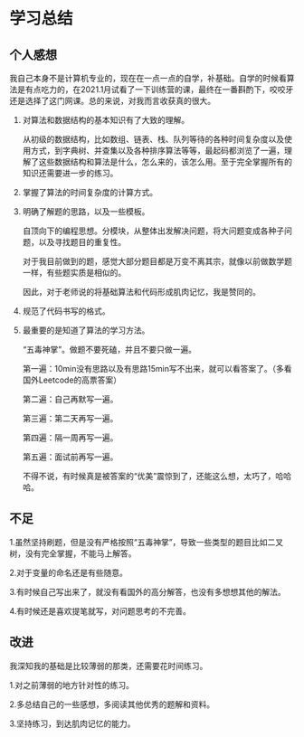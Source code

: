 # 学习总结

## 个人感想

我自己本身不是计算机专业的，现在在一点一点的自学，补基础。自学的时候看算法是有点吃力的，在2021.1月试看了一下训练营的课，最终在一番斟酌下，咬咬牙还是选择了这门网课。总的来说，对我而言收获真的很大。

1. 对算法和数据结构的基本知识有了大致的理解。

   从初级的数据结构，比如数组、链表、栈、队列等待的各种时间复杂度以及使用方式，到字典树、并查集以及各种排序算法等等，最起码都浏览了一遍，理解了这些数据结构和算法是什么，怎么来的，该怎么用。至于完全掌握所有的知识还需要进一步的练习。

2. 掌握了算法的时间复杂度的计算方式。

3. 明确了解题的思路，以及一些模板。

   自顶向下的编程思想。分模块，从整体出发解决问题，将大问题变成各种子问题，以及寻找题目的重复性。

   对于我目前做到的题，感觉大部分题目都是万变不离其宗，就像以前做数学题一样，有些题实质是相似的。

   因此，对于老师说的将基础算法和代码形成肌肉记忆，我是赞同的。

4. 规范了代码书写的格式。

5. 最重要的是知道了算法的学习方法。

   “五毒神掌”。做题不要死磕，并且不要只做一遍。

   第一遍：10min没有思路以及有思路15min写不出来，就可以看答案了。（多看国外Leetcode的高票答案）

   第二遍：自己再默写一遍。

   第三遍：第二天再写一遍。

   第四遍：隔一周再写一遍。

   第五遍：面试前再写一遍。

   不得不说，有时候真是被答案的“优美”震惊到了，还能这么想，太巧了，哈哈哈。

   

## 不足

1.虽然坚持刷题，但是没有严格按照“五毒神掌”，导致一些类型的题目比如二叉树，没有完全掌握，不能马上解答。

2.对于变量的命名还是有些随意。

3.有时候自己写出来了，就没有看国外的高分解答，也没有多想想其他的解法。

4.有时候还是喜欢提笔就写，对问题思考的不完善。



## 改进

我深知我的基础是比较薄弱的那类，还需要花时间练习。

1.对之前薄弱的地方针对性的练习。

2.多总结自己的一些感想，多阅读其他优秀的题解和资料。

3.坚持练习，到达肌肉记忆的能力。



